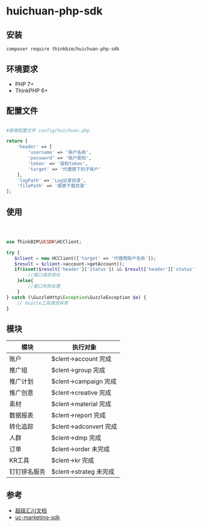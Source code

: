 # huichuan-php-sdk



## 安装

```bash
composer require thinkbim/huichuan-php-sdk
```

## 环境要求
- PHP 7+
- ThinkPHP 6+


## 配置文件
```php

#新增配置文件 config/huichuan.php

return [
    'header' => [
        'username' => '账户名称',
        'password' => '账户密码',
        'token' => '授权token',
        'target' => '代理商下的子账户'
    ],
    'logPath' => 'Log记录目录',
    'filePath' => '报表下载目录'
];
```

## 使用



```php



use ThinkBIM\UCSDK\HCClient;

try {
   $client = new HCClient(['target' => '代理商账户名称']);
   $result = $client->account->getAccount();
   if(isset($result['header']['status']) && $result['header']['status'] == 0) {
        //接口请求成功
    }else{
        //接口失败处理
    }
} catch (\GuzzleHttp\Exception\GuzzleException $e) {
    // Guzzle工具请求异常
}

```

## 模块

模块|执行对象
---|---
账户|$clent->account 完成
推广组|$clent->group 完成
推广计划|$clent->campaign 完成
推广创意|$clent->creative 完成
素材|$clent->material 完成
数据报表|$clent->report 完成
转化追踪|$clent->adconvert 完成
人群|$clent->dmp 完成
订单|$clent->order 未完成
KR工具|$clent->kr 完成
钉钉排名服务|$clent->strateg 未完成




## 参考

- [超级汇川文档](https://www.yuque.com/siyou-lmowq/sow7i0)
- [uc-marketing-sdk](https://github.com/CloudyCity/uc-marketing-sdk)
